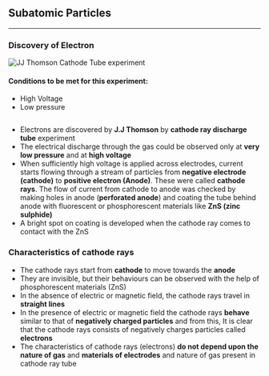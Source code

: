 ## Subatomic Particles
---

### Discovery of Electron
![JJ Thomson Cathode Tube experiment](jjthomsoncathodediscovery.svg)
#### Conditions to be met for this experiment:
- High Voltage
- Low pressure

```
```

- Electrons are discovered by **J.J Thomson** by **cathode ray discharge tube** experiment
- The electrical discharge through the gas could be observed only at **very low pressure** and at **high voltage**
- When sufficiently high voltage is applied across electrodes, current starts flowing through a stream of particles from **negative electrode (cathode)** to **positive electron (Anode)**. These were called **cathode rays**. The flow of current from cathode to anode was checked by making holes in anode (**perforated anode**) and coating the tube behind anode with fluorescent or phosphorescent materials like **ZnS (zinc sulphide)**
- A bright spot on coating is developed when the cathode ray comes to contact with the ZnS

### Characteristics of cathode rays 
- The cathode rays start from **cathode** to move towards the **anode**
- They are invisible, but their behaviours can be observed with the help of phosphorescent materials (ZnS) 
- In the absence of electric or magnetic field, the cathode rays travel in **straight lines**
- In the presence of electric or magnetic field the cathode rays **behave** similar to that of **negatively charged particles** and from this, It is clear that the cathode rays consists of negatively charges particles called **electrons**
- The characteristics of cathode rays (electrons) **do not depend upon the nature of gas** and **materials of electrodes** and nature of gas present in cathode ray tube